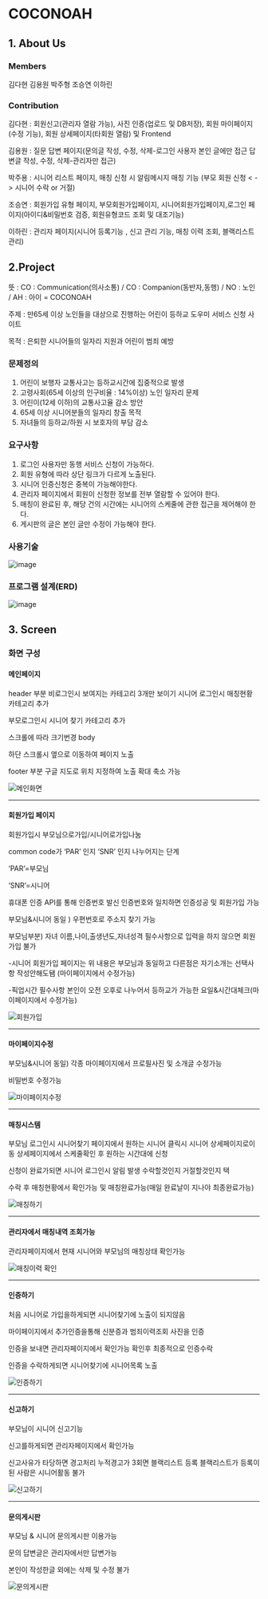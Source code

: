 # COCONOAH
## 1. About Us
### Members
김다현 김용원 박주형 조승연 이하린

### Contribution
김다현 : 회원신고(관리자 열람 가능), 사진 인증(업로드 및 DB저장),
회원 마이페이지 (수정 기능), 회원 상세페이지(타회원 열람) 및 Frontend

김용원 : 질문 답변 페이지(문의글 작성, 수정, 삭제-로그인 사용자 본인 글에만 접근
답변글 작성, 수정, 삭제-관리자만 접근)

박주용 : 시니어 리스트 페이지, 매칭 신청 시 알림메시지
매칭 기능 (부모 회원 신청 < - > 시니어 수락 or 거절)

조승연 : 회원가입 유형 페이지, 부모회원가입페이지, 시니어회원가입페이지,로그인 페이지(아이디&비밀번호 검증, 회원유형코드 조회 및 대조기능)

이하린 : 관리자 페이지(시니어 등록기능 , 신고 관리 기능, 매칭 이력 조회, 블랙리스트 관리)

## 2.Project
뜻 : CO : Communication(의사소통) / CO : Companion(동반자,동행) / NO : 노인 / AH : 아이 = COCONOAH

주제 : 만65세 이상 노인들을 대상으로 진행하는 어린이 등하교 도우미 서비스 신청 사이트

목적 : 은퇴한 시니어들의 일자리 지원과      어린이 범죄 예방

### 문제정의

1) 어린이 보행자 교통사고는 등하교시간에 집중적으로 발생
2) 고령사회(65세 이상의 인구비율 : 14%이상) 노인 일자리 문제
3) 어린이(12세 이하)의 교통사고율 감소 방안
4) 65세 이상 시니어분들의 일자리 창출 목적
5) 자녀들의 등하교/하원 시 보호자의 부담 감소

### 요구사항

1) 로그인 사용자만 동행 서비스 신청이 가능하다.
2) 회원 유형에 따라 상단 링크가 다르게 노출된다.
3) 시니어 인증신청은 중복이 가능해야한다.
4) 관리자 페이지에서 회원이 신청한 정보를 전부 열람할 수 있어야 한다.
5) 매칭이 완료된 후, 해당 건의 시간에는 시니어의 스케줄에 관한 접근을 제어해야 한다.
6) 게시판의 글은 본인 글만 수정이 가능해야 한다.

### 사용기술
![image](https://github.com/KimDaH1/3thfullstack/assets/129045969/d14b80c0-4ab3-4691-ba8b-9c56a212ca06)

### 프로그램 설계(ERD)

![image](https://github.com/KimDaH1/3thfullstack/assets/129045969/21709512-94cb-48d1-b2f5-45316066b3a9)


## 3. Screen
### 화면 구성

#### 메인페이지

header 부분 비로그인시 보여지는 카테고리 3개만 보이기 시니어 로그인시 매칭현황 카테고리 추가

부모로그인시 시니어 찾기 카테고리 추가

스크롤에 따라 크기번경 body

하단 스크롤시 옆으로 이동하여 페이지 노출

footer 부분 구글 지도로 위치 지정하여 노출 확대 축소 가능

![메인화면](https://github.com/KimDaH1/3thfullstack/assets/129045969/9ab40265-e69f-42f8-9e68-6000934180eb)

---

#### 회원가입 페이지

회원가입시 부모님으로가입/시니어로가입나눔

common code가 ‘PAR’ 인지 ‘SNR’ 인지 나누어지는 단계

‘PAR’=부모님

‘SNR’=시니어

휴대폰 인증 API를 통해 인증번호 발신 인증번호와 일치하면 인증성공 및 회원가입 가능

부모님&시니어 동일 ) 우편번호로 주소지 찾기 가능 

부모님부분) 자녀 이름,나이,출생년도,자녀성격 필수사항으로 입력을 하지 않으면 회원가입 불가 

-시니어 회원가입 페이지는 위 내용은 부모님과 동일하고 다른점은 자기소개는 선택사항 작성안해도됌 (마이페이지에서 수정가능)

-픽업시간 필수사항 본인이 오전 오후로 나누어서 등하교가 가능한 요일&시간대체크(마이페이지에서 수정가능)

![회원가입](https://github.com/KimDaH1/3thfullstack/assets/129045969/02822d98-ab67-4864-a7df-40a5781577e0)

---

#### 마이페이지수정

부모님&시니어 동일) 각종 마이페이지에서 프로필사진 및 소개글 수정가능

비밀번호 수정가능

![마이페이지수정](https://github.com/KimDaH1/3thfullstack/assets/129045969/3667d423-aae6-4c3f-89f2-d2c40579f1d8)

---

#### 매칭시스템

부모님 로그인시 시니어찾기 페이지에서 원하는 시니어 클릭시 시니어 상세페이지로이동 상세페이지에서 스케줄확인 후 원하는 시간대에 신청

신청이 완료가되면 시니어 로그인시 알림 발생 수락할것인지 거절할것인지 택

수락 후 매칭현황에서 확인가능 및 매칭완료가능(매일 완료날이 지나야 최종완료가능) 

![매칭하기](https://github.com/KimDaH1/3thfullstack/assets/129045969/6e769b2d-f881-49da-9681-8ee18b9c30b8)

---

#### 관리자에서 매칭내역 조회가능

관리자페이지에서 현재 시니어와 부모님의 매칭상태 확인가능 

![매칭이력 확인](https://github.com/KimDaH1/3thfullstack/assets/129045969/c43b5707-1b21-42bf-bcc5-f5acabc51991)

---

#### 인증하기

처음 시니어로 가입을하게되면 시니어찾기에 노출이 되지않음 

마이페이지에서 추가인증을통해 신분증과 범죄이력조회 사진을 인증

인증을 보내면 관리자페이지에서 확인가능 확인후 최종적으로 인증수락 

인증을 수락하게되면 시니어찾기에 시니어목록 노출

![인증하기](https://github.com/KimDaH1/3thfullstack/assets/129045969/306f6a9e-6914-4a78-8f91-8d58980d5c2c)

---

#### 신고하기

부모님이 시니어 신고기능 

신고를하게되면 관리자페이지에서 확인가능 

신고사유가 타당하면 경고처리 누적경고가 3회면 블랙리스트 등록 블랙리스트가 등록이된 사람은 시니어활동 불가 

![신고하기](https://github.com/KimDaH1/3thfullstack/assets/129045969/5149bc25-e875-4d39-bbb3-c6b4cffe7ada)

---

#### 문의게시판

부모님 & 시니어 문의게시판 이용가능 

문의 답변글은 관리자에서만 답변가능 

본인이 작성한글 외에는 삭제 및 수정 불가 

![문의게시판](https://github.com/KimDaH1/3thfullstack/assets/129045969/6d116912-50b1-49cc-a439-9e57cf09f936)
